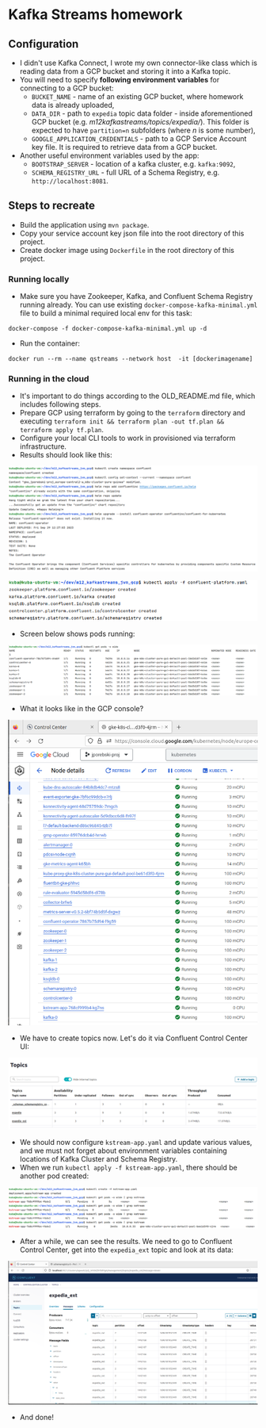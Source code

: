 # Kafka Streams homework

## Configuration
* I didn't use Kafka Connect, I wrote my own connector-like class which is reading data from a GCP bucket and storing it into a Kafka topic.
* You will need to specify __following environment variables__ for connecting to a GCP bucket:
  * `BUCKET_NAME` - name of an existing GCP bucket, where homework data is already uploaded,
  * `DATA_DIR` - path to `expedia` topic data folder - inside aforementioned GCP bucket (e.g. _m12kafkastreams/topics/expedia/_). This folder is expected to have `partition=n` subfolders (where _n_ is some number),
  * `GOOGLE_APPLICATION_CREDENTIALS` - path to a GCP Service Account key file. It is required to retrieve data from a GCP bucket.
* Another useful environment variables used by the app:
  * `BOOTSTRAP_SERVER` - location of a kafka cluster, e.g. `kafka:9092`,
  * `SCHEMA_REGISTRY_URL` - full URL of a Schema Registry, e.g. `http://localhost:8081`.

## Steps to recreate
* Build the application using `mvn package`.
* Copy your service account key json file into the root directory of this project.
* Create docker image using `Dockerfile` in the root directory of this project.

### Running locally
* Make sure you have Zookeeper, Kafka, and Confluent Schema Registry running already. You can use existing `docker-compose-kafka-minimal.yml` file to build a minimal required local env for this task:
```
docker-compose -f docker-compose-kafka-minimal.yml up -d
```
* Run the container:
``` 
docker run --rm --name qstreams --network host  -it [dockerimagename]
```

### Running in the cloud
* It's important to do things according to the OLD_README.md file, which includes following steps.
* Prepare GCP using terraform by going to the `terraform` directory and executing `terraform init && terraform plan -out tf.plan && terraform apply tf.plan`.
* Configure your local CLI tools to work in provisioned via terraform infrastructure.
* Results should look like this:

![](docs/kubectl_prepare.png)

![](docs/kubectl_apply_results.png)

* Screen below shows pods running:

![](docs/kubectl_get_pods_results.png)

* What it looks like in the GCP console?

![](docs/pods_in_the_cloud.png)

* We have to create topics now. Let's do it via Confluent Control Center UI:

![](docs/kafka_topics.png)

* We should now configure `kstream-app.yaml` and update various values, 
    and we must not forget about environment variables containing locations of Kafka Cluster and Schema Registry.
* When we run `kubectl apply -f kstream-app.yaml`, there should be another pod created:

![](docs/kstream_app_running.png)

* After a while, we can see the results. We need to go to Confluent Control Center, get into the `expedia_ext` topic and look at its data:

![](docs/expedia_ext_results.png)

* And done!
